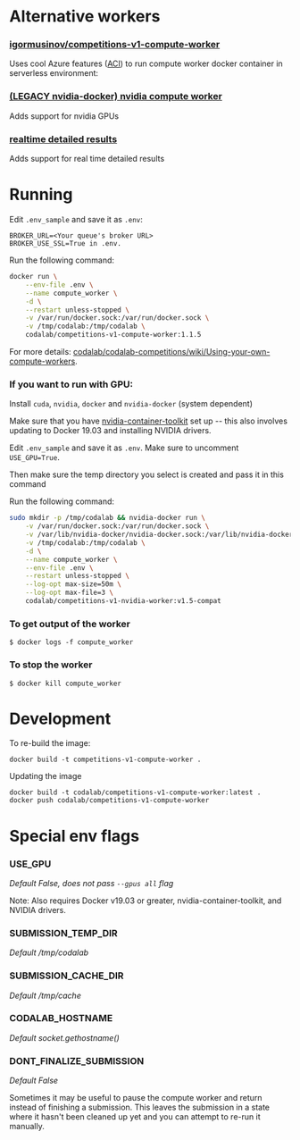 Alternative workers
===================

### [igormusinov/competitions-v1-compute-worker](https://github.com/igormusinov/competitions-v1-compute-worker)

Uses cool Azure features ([ACI](https://azure.microsoft.com/en-us/services/container-instances/)) to run compute worker docker container in serverless environment:

### [(LEGACY nvidia-docker) nvidia compute worker](https://github.com/codalab/competitions-v1-compute-worker/tree/162-nvidia-worker)

Adds support for nvidia GPUs 

### [realtime detailed results](https://github.com/codalab/competitions-v1-compute-worker/tree/feature/realtime-detailed-results)

Adds support for real time detailed results

Running
=======

Edit `.env_sample` and save it as `.env`:

```
BROKER_URL=<Your queue's broker URL>
BROKER_USE_SSL=True in .env.
```

Run the following command:

```sh
docker run \
    --env-file .env \
    --name compute_worker \
    -d \
    --restart unless-stopped \
    -v /var/run/docker.sock:/var/run/docker.sock \
    -v /tmp/codalab:/tmp/codalab \
    codalab/competitions-v1-compute-worker:1.1.5
```

For more details: [codalab/codalab-competitions/wiki/Using-your-own-compute-workers](https://github.com/codalab/codalab-competitions/wiki/User_Using-your-own-compute-workers).

### If you want to run with GPU:

Install `cuda`, `nvidia`, `docker` and `nvidia-docker` (system dependent)

Make sure that you have [nvidia-container-toolkit](https://github.com/NVIDIA/nvidia-docker#quickstart)
set up -- this also involves updating to Docker 19.03 and installing NVIDIA drivers.

Edit `.env_sample` and save it as `.env`. Make sure to uncomment `USE_GPU=True`.

Then make sure the temp directory you select is created and pass it in this command

Run the following command:

```sh
sudo mkdir -p /tmp/codalab && nvidia-docker run \
    -v /var/run/docker.sock:/var/run/docker.sock \
    -v /var/lib/nvidia-docker/nvidia-docker.sock:/var/lib/nvidia-docker/nvidia-docker.sock \
    -v /tmp/codalab:/tmp/codalab \
    -d \
    --name compute_worker \
    --env-file .env \
    --restart unless-stopped \
    --log-opt max-size=50m \
    --log-opt max-file=3 \
    codalab/competitions-v1-nvidia-worker:v1.5-compat
```



### To get output of the worker

```
$ docker logs -f compute_worker
```

### To stop the worker

```
$ docker kill compute_worker
```


Development
===========

To re-build the image:

```
docker build -t competitions-v1-compute-worker .
```

Updating the image

```
docker build -t codalab/competitions-v1-compute-worker:latest .
docker push codalab/competitions-v1-compute-worker
```


Special env flags
=================

### USE_GPU

*Default False, does not pass `--gpus all` flag*

Note: Also requires Docker v19.03 or greater, nvidia-container-toolkit, and NVIDIA drivers.

### SUBMISSION_TEMP_DIR

*Default /tmp/codalab*

### SUBMISSION_CACHE_DIR

*Default /tmp/cache*

### CODALAB_HOSTNAME

*Default socket.gethostname()*

### DONT_FINALIZE_SUBMISSION

*Default False*

Sometimes it may be useful to pause the compute worker and return instead of finishing a submission. This leaves the
submission in a state where it hasn't been cleaned up yet and you can attempt to re-run it manually.
